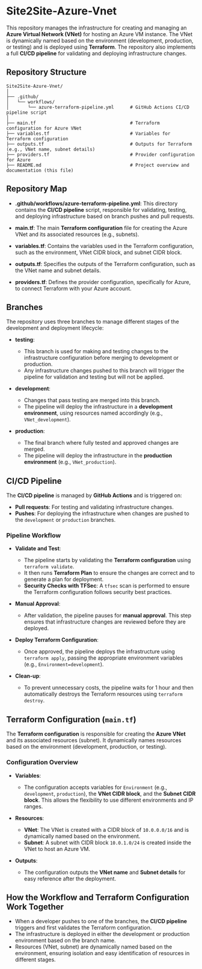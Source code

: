 # Site2Site-Azure-Vnet

This repository manages the infrastructure for creating and managing an **Azure Virtual Network (VNet)** for hosting an Azure VM instance. The VNet is dynamically named based on the environment (development, production, or testing) and is deployed using **Terraform**. The repository also implements a full **CI/CD pipeline** for validating and deploying infrastructure changes.

## Repository Structure

```plaintext
Site2Site-Azure-Vnet/
│
├── .github/
│   └── workflows/
│       └── azure-terraform-pipeline.yml      # GitHub Actions CI/CD pipeline script
│
├── main.tf                                   # Terraform configuration for Azure VNet
├── variables.tf                              # Variables for Terraform configuration
├── outputs.tf                                # Outputs for Terraform (e.g., VNet name, subnet details)
├── providers.tf                              # Provider configuration for Azure
├── README.md                                 # Project overview and documentation (this file)
```

## Repository Map

- **.github/workflows/azure-terraform-pipeline.yml**: 
  This directory contains the **CI/CD pipeline** script, responsible for validating, testing, and deploying infrastructure based on branch pushes and pull requests.

- **main.tf**: 
  The main **Terraform configuration** file for creating the Azure VNet and its associated resources (e.g., subnets).

- **variables.tf**: 
  Contains the variables used in the Terraform configuration, such as the environment, VNet CIDR block, and subnet CIDR block.

- **outputs.tf**: 
  Specifies the outputs of the Terraform configuration, such as the VNet name and subnet details.

- **providers.tf**: 
  Defines the provider configuration, specifically for Azure, to connect Terraform with your Azure account.

## Branches

The repository uses three branches to manage different stages of the development and deployment lifecycle:

- **testing**:
  - This branch is used for making and testing changes to the infrastructure configuration before merging to development or production.
  - Any infrastructure changes pushed to this branch will trigger the pipeline for validation and testing but will not be applied.

- **development**:
  - Changes that pass testing are merged into this branch.
  - The pipeline will deploy the infrastructure in a **development environment**, using resources named accordingly (e.g., `VNet_development`).

- **production**:
  - The final branch where fully tested and approved changes are merged.
  - The pipeline will deploy the infrastructure in the **production environment** (e.g., `VNet_production`).

## CI/CD Pipeline

The **CI/CD pipeline** is managed by **GitHub Actions** and is triggered on:

- **Pull requests**: For testing and validating infrastructure changes.
- **Pushes**: For deploying the infrastructure when changes are pushed to the `development` or `production` branches.

### Pipeline Workflow

- **Validate and Test**:
  - The pipeline starts by validating the **Terraform configuration** using `terraform validate`.
  - It then runs **Terraform Plan** to ensure the changes are correct and to generate a plan for deployment.
  - **Security Checks with TFSec**: A `tfsec` scan is performed to ensure the Terraform configuration follows security best practices.

- **Manual Approval**:
  - After validation, the pipeline pauses for **manual approval**. This step ensures that infrastructure changes are reviewed before they are deployed.

- **Deploy Terraform Configuration**:
  - Once approved, the pipeline deploys the infrastructure using `terraform apply`, passing the appropriate environment variables (e.g., `Environment=development`).

- **Clean-up**:
  - To prevent unnecessary costs, the pipeline waits for 1 hour and then automatically destroys the Terraform resources using `terraform destroy`.

## Terraform Configuration (`main.tf`)

The **Terraform configuration** is responsible for creating the **Azure VNet** and its associated resources (subnet). It dynamically names resources based on the environment (development, production, or testing).

### Configuration Overview

- **Variables**:
  - The configuration accepts variables for `Environment` (e.g., `development`, `production`), the **VNet CIDR block**, and the **Subnet CIDR block**. This allows the flexibility to use different environments and IP ranges.

- **Resources**:
  - **VNet**: The VNet is created with a CIDR block of `10.0.0.0/16` and is dynamically named based on the environment.
  - **Subnet**: A subnet with CIDR block `10.0.1.0/24` is created inside the VNet to host an Azure VM.

- **Outputs**:
  - The configuration outputs the **VNet name** and **Subnet details** for easy reference after the deployment.

## How the Workflow and Terraform Configuration Work Together

- When a developer pushes to one of the branches, the **CI/CD pipeline** triggers and first validates the Terraform configuration.
- The infrastructure is deployed in either the development or production environment based on the branch name.
- Resources (VNet, subnet) are dynamically named based on the environment, ensuring isolation and easy identification of resources in different stages.
